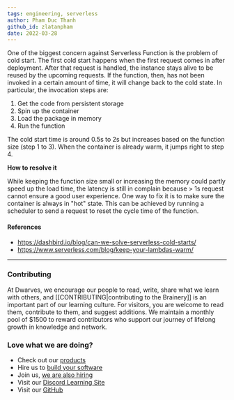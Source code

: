 ```yaml
---
tags: engineering, serverless
author: Pham Duc Thanh
github_id: zlatanpham
date: 2022-03-28
---
```


One of the biggest concern against Serverless Function is the problem of cold start. The first cold start happens when the first request comes in after deployment. After that request is handled, the instance stays alive to be reused by the upcoming requests. If the function, then, has not been invoked in a certain amount of time, it will change back to the cold state. In particular, the invocation steps are:

1. Get the code from persistent storage
2. Spin up the container
3. Load the package in memory
4. Run the function

The cold start time is around 0.5s to 2s but increases based on the function size (step 1 to 3). When the container is already warm, it jumps right to step 4.

**How to resolve it**

While keeping the function size small or increasing the memory could partly speed up the load time, the latency is still in complain because > 1s request cannot ensure a good user experience. One way to fix it is to make sure the container is always in "hot" state. This can be achieved by running a scheduler to send a request to reset the cycle time of the function.

#### References

- https://dashbird.io/blog/can-we-solve-serverless-cold-starts/
- https://www.serverless.com/blog/keep-your-lambdas-warm/


---
<!-- CTA -->
### Contributing

At Dwarves, we encourage our people to read, write, share what we learn with others, and [[CONTRIBUTING|contributing to the Brainery]] is an important part of our learning culture. For visitors, you are welcome to read them, contribute to them, and suggest additions. We maintain a monthly pool of $1500 to reward contributors who support our journey of lifelong growth in knowledge and network.

### Love what we are doing?

- Check out our [products](https://superbits.co)
- Hire us to [build your software](https://d.foundation)
- Join us, [we are also hiring](https://github.com/dwarvesf/WeAreHiring)
- Visit our [Discord Learning Site](https://discord.gg/dzNBpNTVEZ)
- Visit our [GitHub](https://github.com/dwarvesf)